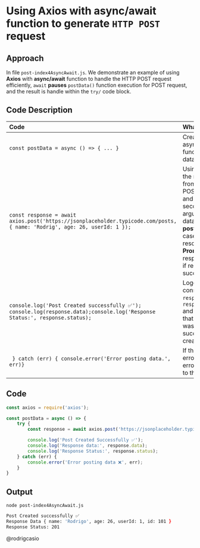 # Using **Axios** with **async/await** function to generate `HTTP POST` request

## Approach
In file `post-index4AsyncAwait.js`. We demonstrate an example of using **Axios** with **async/await** function to handle the HTTP POST request efficiently, `await` **pauses** `postData()` function execution for POST request, and the result is handle within the `try/` code block.

## Code Description
| **Code** | **What It Does**| 
| :--- | :--- |
|`const postData = async () => { ... }` | Creating the asynchronous function to **post** data to an **API**|
| `const response = await axios.post('https://jsonplaceholder.typicode.com/posts, { name: 'Rodrig', age: 26, userId: 1 });`| Using `await` for the response from the **Axios** POST request, and using as second argument the data we want to **post**. In this case it return a resolved **Promise** to the response object if request was succesfull|
|`console.log('Post Created successfully ✅'); console.log(response.data);console.log('Response Status:', response.status);` | Logging into the console the `response.data`, `response.status` and a messsage that request was successfully created|
|` } catch (err) { console.error('Error posting data.', err)}` | If there was an error, log the error message to the console.|

## Code

```js
const axios = require('axios');

const postData = async () => {
    try {
        const response = await axios.post('https://jsonplaceholder.typicode.com/posts', { name: 'Rodrig', age: 26, userId: 1 });

        console.log('Post Created Successfully ✅');
        console.log('Response data:', response.data);
        console.log('Response Status:', response.status);
    } catch (err) {
        console.error('Error posting data ❌', err);
    }
}
```

## Output
`node post-index4AsyncAwait.js`
```zsh
Post Created successfully ✅
Response Data { name: 'Rodrigo', age: 26, userId: 1, id: 101 }
Response Status: 201
```
@rodrigcasio